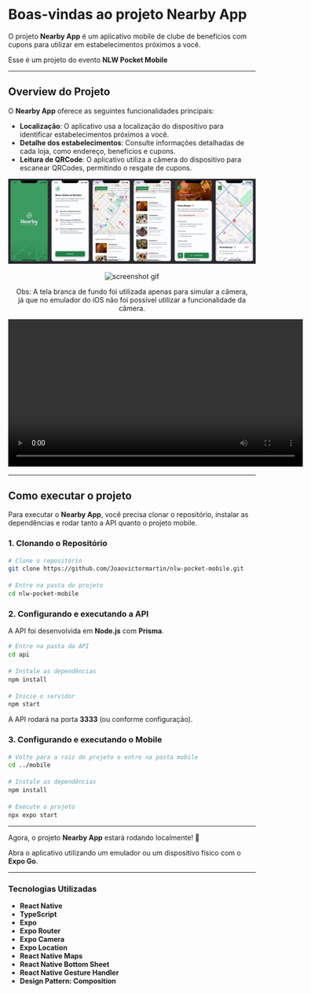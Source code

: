 # Boas-vindas ao projeto Nearby App

O projeto **Nearby App** é um aplicativo mobile de clube de benefícios com cupons para utilizar em estabelecimentos próximos a você.

Esse é um projeto do evento **NLW Pocket Mobile**

---

## Overview do Projeto

O **Nearby App** oferece as seguintes funcionalidades principais:

- **Localização**: O aplicativo usa a localização do dispositivo para identificar estabelecimentos próximos a você.
- **Detalhe dos estabelecimentos**: Consulte informações detalhadas de cada loja, como endereço, benefícios e cupons.
- **Leitura de QRCode**: O aplicativo utiliza a câmera do dispositivo para escanear QRCodes, permitindo o resgate de cupons.

![Overview do Projeto](./banner/banner.JPG)

<div align="center">
    <img src="./banner/screenshot.gif" height="500" alt="screenshot gif">
    <p>Obs: A tela branca de fundo foi utilizada apenas para simular a câmera, </br>já que no emulador do iOS não foi possível utilizar a funcionalidade da câmera.</p>
</div>

<video src="./banner/screenshot.webm" width="600" controls autoplay loop>
  Seu navegador não suporta o elemento <code>video</code>.
</video>

---

## Como executar o projeto

Para executar o **Nearby App**, você precisa clonar o repositório, instalar as dependências e rodar tanto a API quanto o projeto mobile.

### **1. Clonando o Repositório**

```bash
# Clone o repositório
git clone https://github.com/Joaovictormartin/nlw-pocket-mobile.git

# Entre na pasta do projeto
cd nlw-pocket-mobile
```

### **2. Configurando e executando a API**

A API foi desenvolvida em **Node.js** com **Prisma**.

```bash
# Entre na pasta da API
cd api

# Instale as dependências
npm install

# Inicie o servidor
npm start
```

A API rodará na porta **3333** (ou conforme configuração).

### **3. Configurando e executando o Mobile**

```bash
# Volte para a raiz do projeto e entre na pasta mobile
cd ../mobile

# Instale as dependências
npm install

# Execute o projeto
npx expo start
```

---

Agora, o projeto **Nearby App** estará rodando localmente! 🚀

Abra o aplicativo utilizando um emulador ou um dispositivo físico com o **Expo Go**.

---

### Tecnologias Utilizadas

- **React Native**
- **TypeScript**
- **Expo**
- **Expo Router**
- **Expo Camera**
- **Expo Location**
- **React Native Maps**
- **React Native Bottom Sheet**
- **React Native Gesture Handler**
- **Design Pattern: Composition**
